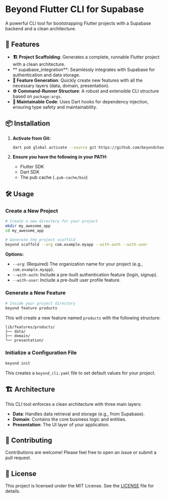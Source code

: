 # Beyond Flutter CLI for Supabase

A powerful CLI tool for bootstrapping Flutter projects with a Supabase backend and a clean architecture.

## 🚀 Features

- **🏗️ Project Scaffolding**: Generates a complete, runnable Flutter project with a clean architecture.
- ** supabase_integration**: Seamlessly integrates with Supabase for authentication and data storage.
- **🧩 Feature Generation**: Quickly create new features with all the necessary layers (data, domain, presentation).
- **⚙️ Command-Runner Structure**: A robust and extensible CLI structure based on `package:args`.
- **🔧 Maintainable Code**: Uses Dart hooks for dependency injection, ensuring type safety and maintainability.

## 📦 Installation

1.  **Activate from Git:**

    ```bash
    dart pub global activate --source git https://github.com/beyondchasm/beyondFlutterCli.git
    ```

2.  **Ensure you have the following in your PATH:**
    - Flutter SDK
    - Dart SDK
    - The pub cache (`.pub-cache/bin`)

## 🛠 Usage

### Create a New Project

```bash
# Create a new directory for your project
mkdir my_awesome_app
cd my_awesome_app

# Generate the project scaffold
beyond scaffold --org com.example.myapp --with-auth --with-user
```

**Options:**

- `--org`: (Required) The organization name for your project (e.g., `com.example.myapp`).
- `--with-auth`: Include a pre-built authentication feature (login, signup).
- `--with-user`: Include a pre-built user profile feature.

### Generate a New Feature

```bash
# Inside your project directory
beyond feature products
```

This will create a new feature named `products` with the following structure:

```
lib/features/products/
├── data/
├── domain/
└── presentation/
```

### Initialize a Configuration File

```bash
beyond init
```

This creates a `beyond_cli.yaml` file to set default values for your project.

## 🏗 Architecture

This CLI tool enforces a clean architecture with three main layers:

- **Data**: Handles data retrieval and storage (e.g., from Supabase).
- **Domain**: Contains the core business logic and entities.
- **Presentation**: The UI layer of your application.

## 🤝 Contributing

Contributions are welcome! Please feel free to open an issue or submit a pull request.

## 📝 License

This project is licensed under the MIT License. See the [LICENSE](LICENSE) file for details.
